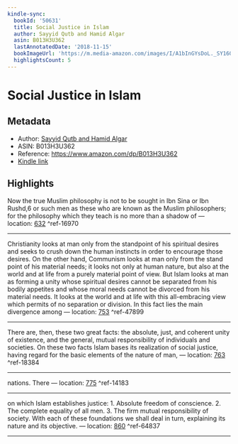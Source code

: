 ```yaml
---
kindle-sync:
  bookId: '50631'
  title: Social Justice in Islam
  author: Sayyid Qutb and Hamid Algar
  asin: B013H3U362
  lastAnnotatedDate: '2018-11-15'
  bookImageUrl: 'https://m.media-amazon.com/images/I/A1bInGYsDoL._SY160.jpg'
  highlightsCount: 5
---
```

# Social Justice in Islam
## Metadata
* Author: [Sayyid Qutb and Hamid Algar](https://www.amazon.comundefined)
* ASIN: B013H3U362
* Reference: https://www.amazon.com/dp/B013H3U362
* [Kindle link](kindle://book?action=open&asin=B013H3U362)

## Highlights
Now the true Muslim philosophy is not to be sought in Ibn Sina or Ibn Rushd,6 or such men as these who are known as the Muslim philosophers; for the philosophy which they teach is no more than a shadow of — location: [632](kindle://book?action=open&asin=B013H3U362&location=632) ^ref-16970

---
Christianity looks at man only from the standpoint of his spiritual desires and seeks to crush down the human instincts in order to encourage those desires. On the other hand, Communism looks at man only from the stand point of his material needs; it looks not only at human nature, but also at the world and at life from a purely material point of view. But Islam looks at man as forming a unity whose spiritual desires cannot be separated from his bodily appetites and whose moral needs cannot be divorced from his material needs. It looks at the world and at life with this all-embracing view which permits of no separation or division. In this fact lies the main divergence among — location: [753](kindle://book?action=open&asin=B013H3U362&location=753) ^ref-47899

---
There are, then, these two great facts: the absolute, just, and coherent unity of existence, and the general, mutual responsibility of individuals and societies. On these two facts Islam bases its realization of social justice, having regard for the basic elements of the nature of man, — location: [763](kindle://book?action=open&asin=B013H3U362&location=763) ^ref-18384

---
nations. There — location: [775](kindle://book?action=open&asin=B013H3U362&location=775) ^ref-14183

---
on which Islam establishes justice: 1. Absolute freedom of conscience. 2. The complete equality of all men. 3. The firm mutual responsibility of society. With each of these foundations we shall deal in turn, explaining its nature and its objective. — location: [860](kindle://book?action=open&asin=B013H3U362&location=860) ^ref-64837

---
